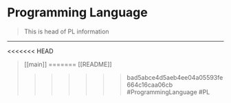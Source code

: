 # Programming Language
>This is head of PL information


---
<<<<<<< HEAD
>[[main]]
=======
>[[README]]
>>>>>>> bad5abce4d5aeb4ee04a05593fe664c16caa06cb
#ProgrammingLanguage #PL